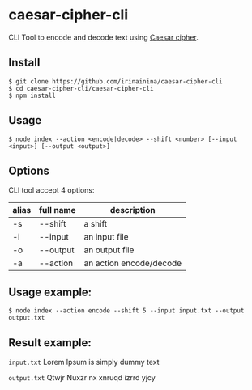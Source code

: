 # caesar-cipher-cli

CLI Tool to encode and decode text using [Caesar cipher](https://en.wikipedia.org/wiki/Caesar_cipher).

## Install

```
$ git clone https://github.com/irinainina/caesar-cipher-cli
$ cd caesar-cipher-cli/caesar-cipher-cli
$ npm install
```
## Usage

```
$ node index --action <encode|decode> --shift <number> [--input <input>] [--output <output>]
```
## Options

CLI tool accept 4 options:

|  alias | full name  |       description       |
| -------| ---------- | ----------------------- |
| -s     | --shift    | a shift                 |
| -i     | --input    | an input file           |
| -o     | --output   | an output file          |
| -a     | --action   | an action encode/decode |

## Usage example:	

```
$ node index --action encode --shift 5 --input input.txt --output output.txt
```
## Result example:

`input.txt` Lorem Ipsum is simply dummy text

`output.txt` Qtwjr Nuxzr nx xnruqd izrrd yjcy

